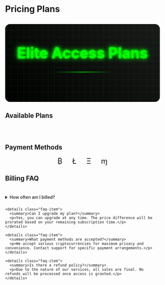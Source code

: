 # Pricing Plans

<div class="hero-section">
  <div class="cyber-grid"></div>
  <h1 class="neon-text">Elite Access Plans</h1>
  <div class="cyber-line"></div>
</div>

## Available Plans

<div class="pricing-grid">
  <PriceCard
    tier="Basic"
    icon="🔵"
    :prices="{
      monthly: 29.99,
      quarterly: 80.97,
      biannual: 143.95
    }"
  />
  
  <PriceCard
    tier="Premium"
    icon="⭐"
    :prices="{
      monthly: 49.99,
      quarterly: 134.97,
      biannual: 239.95
    }"
  />
  
  <PriceCard
    tier="VIP"
    icon="👑"
    :prices="{
      monthly: 99.99,
      quarterly: 269.97,
      biannual: 479.95
    }"
  />

  <PriceCard
    tier="Diamond"
    icon="💎"
    :prices="{
      monthly: 199.99,
      quarterly: 539.97,
      biannual: 959.95
    }"
  />
</div>

## Payment Methods

<Card title="Secure Payments" icon="🔒">
  <div class="payment-methods">
    <span title="Bitcoin">₿</span>
    <span title="Litecoin">Ł</span>
    <span title="Ethereum">Ξ</span>
    <span title="Monero">ɱ</span>
  </div>
</Card>

## Billing FAQ

<div class="faq-section">
  <Card title="Common Questions" icon="❓">
    <details class="faq-item">
      <summary>How often am I billed?</summary>
      <p>Choose between monthly, quarterly, or biannual billing cycles. All plans are auto-renewed unless cancelled.</p>
    </details>
    
    <details class="faq-item">
      <summary>Can I upgrade my plan?</summary>
      <p>Yes, you can upgrade at any time. The price difference will be prorated based on your remaining subscription time.</p>
    </details>
    
    <details class="faq-item">
      <summary>What payment methods are accepted?</summary>
      <p>We accept various cryptocurrencies for maximum privacy and convenience. Contact support for specific payment arrangements.</p>
    </details>

    <details class="faq-item">
      <summary>Is there a refund policy?</summary>
      <p>Due to the nature of our services, all sales are final. No refunds will be processed once access is granted.</p>
    </details>
  </Card>
</div>

<style>
.hero-section {
  text-align: center;
  padding: 4rem 2rem;
  margin: 2rem 0;
  background: linear-gradient(45deg, #000, #1a1a1a);
  border-radius: 1rem;
  position: relative;
  overflow: hidden;
}

.cyber-grid {
  position: absolute;
  top: 0;
  left: 0;
  right: 0;
  bottom: 0;
  background: 
    linear-gradient(90deg, rgba(0, 255, 0, 0.1) 1px, transparent 1px),
    linear-gradient(rgba(0, 255, 0, 0.1) 1px, transparent 1px);
  background-size: 20px 20px;
  animation: gridScroll 20s linear infinite;
}

@keyframes gridScroll {
  0% { transform: translate(0, 0); }
  100% { transform: translate(20px, 20px); }
}

.neon-text {
  font-size: 3rem;
  color: #00ff00;
  text-shadow: 
    0 0 5px #00ff00,
    0 0 10px #00ff00,
    0 0 20px #00ff00;
  margin: 0;
  position: relative;
  z-index: 1;
}

.cyber-line {
  height: 2px;
  background: linear-gradient(90deg, transparent, #00ff00, transparent);
  margin: 2rem auto;
  width: 200px;
  position: relative;
  z-index: 1;
}

.pricing-grid {
  display: grid;
  grid-template-columns: repeat(auto-fit, minmax(300px, 1fr));
  gap: 2rem;
  margin: 2rem 0;
}

.payment-methods {
  display: flex;
  justify-content: center;
  gap: 2rem;
  margin: 1rem 0;
  font-size: 1.5rem;
}

.payment-methods span {
  color: var(--vp-c-brand);
  cursor: help;
}

.faq-section {
  margin: 2rem 0;
}

.faq-item {
  margin: 1rem 0;
  padding: 0.5rem 0;
  border-bottom: 1px solid var(--vp-c-border);
}

.faq-item:last-child {
  border-bottom: none;
}

.faq-item summary {
  cursor: pointer;
  color: var(--vp-c-brand);
  font-weight: 500;
}

.faq-item p {
  margin: 0.5rem 0;
  padding-left: 1rem;
  color: var(--vp-c-text-2);
}
</style>